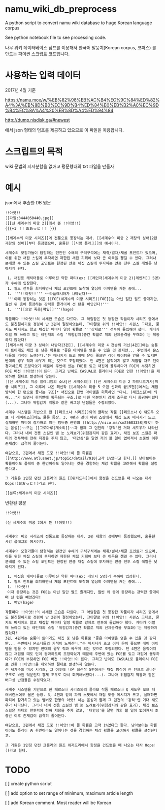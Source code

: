 # namu_wiki_db_preprocess
A python script to convert namu wiki database to huge Korean language corpus

See python notebook file to see processing code.

나무 위키 데이터베이스 덤프를 이용해서 한국어 말뭉치(Korean corpus, 코퍼스) 를 만드는 파이썬 스크립트 코드입니다.

# 사용하는 입력 데이터

2017년 4월 기준 

https://namu.moe/w/%EB%82%98%EB%AC%B4%EC%9C%84%ED%82%A4%3A%EB%8D%B0%EC%9D%B4%ED%84%B0%EB%B2%A0%EC%9D%B4%EC%8A%A4%20%EB%8D%A4%ED%94%84

http://dump.nisdisk.ga/#newest

에서 json 형태의 덤프를 제공하고 있으므로 이 파일을 이용합니다. 

# 스크립트의 목적

wiki 문법의 지저분함을 없애고 평문형태의 txt 파일을 만들자


# 예시

json에서 추출한 DB 원문
```
!!아앗!!
[[파일:3444050440.jpg]]
([[신 세계수의 미궁 2]]에서 뜬 !!아앗!!)
{{{+1 ！！ああっと！！ }}}

[[세계수의 미궁 시리즈]]에 전통으로 등장하는 대사. [[세계수의 미궁 2 제왕의 성배|2편 제왕의 성배]]부터 등장했으며, 훌륭한 [[사망 플래그]]의 예시이다.

세계수의 모험가들이 탐험하는 던전인 수해의 구석구석에는 채취/벌채/채굴 포인트가 있으며, 이를 위한 채집 스킬에 투자하면 제한된 채집 기회에 보다 큰 이득을 챙길 수 있다. 그러나 분배할 수 있는 스킬 포인트는 한정된 만큼 채집 스킬에 투자하는 만큼 전투 스킬 레벨은 낮아지게 된다.

 1. 채집용 캐릭터들로 이루어진 약한 파티(ex: [[레인저(세계수의 미궁 2)|레인저]] 5명)가 수해에 입장한다.
 1. 필드 전투를 회피하면서 채집 포인트에 도착해 열심히 아이템을 캐는 중에...
 1. '''!!아앗!!''' ~~라플레시아가 나타났다!~~
 '''이때 등장하는 것은 [[FOE(세계수의 미궁 시리즈)|FOE]]는 아닌 일단 필드 졸개지만, 훨씬 위 층에 등장하는 강력한 졸개이며 선 턴을 빼앗긴다!'''
 1. '''[[으앙 죽음|떡잎]]'''(hage)

작품마다 !!아앗!!의 세세한 모습은 다르다. 그 악랄함은 첫 등장한 작품이자 시리즈 중에서도 불친절하기로 정평이 난 2편이 절정이었는데, 그야말로 위의 !!아앗!! 시퀀스 그대로, 묻지도 따지지도 않고 채집할 때마다 일정 확률로 '''강제로''' 전투에 돌입해야 했다. 게다가 이럴 때 쓰라고 있는 레인저의 스킬 '위험감지(중간 확률로 적의 선제공격을 무효화)'는 작동하지 않았다!
[[세계수의 미궁 3 성해의 내방자|3편]], [[세계수의 미궁 4 전승의 거신|4편]]에는 숨통이 트이게도 채집 중 낮은 확률로 "좋은 아이템을 얻을 수 있을 것 같지만... 주변에서 몬스터들의 기척이 느껴진다."는 메시지가 뜨고 이때 운이 좋으면 레어 아이템을 얻을 수 있지만 반대의 경우 적과 싸우게 되는 것으로 조정되었다. 단 4편은 움직이지 않고 채집할 때도 턴이 경과하도록 조정되었기 때문에 주변에 있는 FOE를 잊고 채집에 몰두하다가 FOE와 부딪히면 FOE 버전 !!아앗!!이 뜬다. 그리고 난이도 CASUAL로 플레이시 FOE로 인한 !!아앗!!을 제외하면 절대로 발생하지 않는다.
[[신 세계수의 미궁 밀레니엄의 소녀|신 세계수의]] [[신 세계수의 미궁 2 파프니르기사|미궁 시리즈]], 그 이후에 나온 최신작 [[세계수의 미궁 5 오랜 신화의 끝|5편]]에서는 채집 방식이 한 턴으로 끝나는 구조[* 채집으로 한번 아이템을 획득하면 "다시, (채집스킬)에 의해..."가 뜨면서 한꺼번에 획득되는 구조.]로 바뀐 덕분인지 강제 조우로 다시 회귀해버렸다(...). 그나마 위험감지 먹통과 같은 버그성 난점들은 수정되었다.

세계수 시스템을 기반으로 한 [[페르소나 시리즈]]와의 콜라보 작품 [[페르소나 Q 섀도우 오브 더 래버린스]]에도 물론 등장. 3, 4편과 같이 파워 스팟에서 채집 도중 메시지가 뜨고, 실패하면 파티에 참가하고 있는 멤버중 한명의 [[http://nico.ms/sm25683358|아앗! 하는 음성]]~~또는 [[고로마루|개소리]]~~과 함께 그 던전의 '강적'인 거대 섀도우가 나타난다. 그러나 내비 전용 스킬인 뱀 눈 노려보기(위험감지와 같은 효과), 채집 보조 스킬은 파티의 전투력에 전혀 지장을 주지 않고, '대안심'을 달면 거의 볼 일이 없어져서 초중반 이후 존재감이 급격히 줄어든다.

여담으로, 2편에서 채집 도중 !!아앗!!이 뜰 확률은 [[http://www.atlusnet.jp/topic/detail/910|고작 1%였다고 한다.]] 낮아보이는 확률이어도 플레이 중 한번이라도 일어나는 것을 경험하는 체감 확률을 고려해서 확률을 설정한다고.

그 기원은 1인칭 던전 크롤러의 원조 [[위저드리]]에서 함정을 건드렸을 때 나오는 대사 Oops!(おおっと！)라고 한다.

[[분류:세계수의 미궁 시리즈]]
```

변환된 평문
```
!!아앗!!

(신 세계수의 미궁 2에서 뜬 !!아앗!!)
 

세계수의 미궁 시리즈에 전통으로 등장하는 대사. 2편 제왕의 성배부터 등장했으며, 훌륭한 사망 플래그의 예시이다.

세계수의 모험가들이 탐험하는 던전인 수해의 구석구석에는 채취/벌채/채굴 포인트가 있으며, 이를 위한 채집 스킬에 투자하면 제한된 채집 기회에 보다 큰 이득을 챙길 수 있다. 그러나 분배할 수 있는 스킬 포인트는 한정된 만큼 채집 스킬에 투자하는 만큼 전투 스킬 레벨은 낮아지게 된다.

 1. 채집용 캐릭터들로 이루어진 약한 파티(ex: 레인저 5명)가 수해에 입장한다.
 1. 필드 전투를 회피하면서 채집 포인트에 도착해 열심히 아이템을 캐는 중에...
 1. !!아앗!! 
 이때 등장하는 것은 FOE는 아닌 일단 필드 졸개지만, 훨씬 위 층에 등장하는 강력한 졸개이며 선 턴을 빼앗긴다!
 1. 떡잎(hage)

작품마다 !!아앗!!의 세세한 모습은 다르다. 그 악랄함은 첫 등장한 작품이자 시리즈 중에서도 불친절하기로 정평이 난 2편이 절정이었는데, 그야말로 위의 !!아앗!! 시퀀스 그대로, 묻지도 따지지도 않고 채집할 때마다 일정 확률로 강제로 전투에 돌입해야 했다. 게다가 이럴 때 쓰라고 있는 레인저의 스킬 '위험감지(중간 확률로 적의 선제공격을 무효화)'는 작동하지 않았다!
3편, 4편에는 숨통이 트이게도 채집 중 낮은 확률로 "좋은 아이템을 얻을 수 있을 것 같지만... 주변에서 몬스터들의 기척이 느껴진다."는 메시지가 뜨고 이때 운이 좋으면 레어 아이템을 얻을 수 있지만 반대의 경우 적과 싸우게 되는 것으로 조정되었다. 단 4편은 움직이지 않고 채집할 때도 턴이 경과하도록 조정되었기 때문에 주변에 있는 FOE를 잊고 채집에 몰두하다가 FOE와 부딪히면 FOE 버전 !!아앗!!이 뜬다. 그리고 난이도 CASUAL로 플레이시 FOE로 인한 !!아앗!!을 제외하면 절대로 발생하지 않는다.
신 세계수의 미궁 시리즈, 그 이후에 나온 최신작 5편에서는 채집 방식이 한 턴으로 끝나는 구조로 바뀐 덕분인지 강제 조우로 다시 회귀해버렸다(...). 그나마 위험감지 먹통과 같은 버그성 난점들은 수정되었다.

세계수 시스템을 기반으로 한 페르소나 시리즈와의 콜라보 작품 페르소나 Q 섀도우 오브 더 래버린스에도 물론 등장. 3, 4편과 같이 파워 스팟에서 채집 도중 메시지가 뜨고, 실패하면 파티에 참가하고 있는 멤버중 한명의 아앗! 하는 음성과 함께 그 던전의 '강적'인 거대 섀도우가 나타난다. 그러나 내비 전용 스킬인 뱀 눈 노려보기(위험감지와 같은 효과), 채집 보조 스킬은 파티의 전투력에 전혀 지장을 주지 않고, '대안심'을 달면 거의 볼 일이 없어져서 초중반 이후 존재감이 급격히 줄어든다.

여담으로, 2편에서 채집 도중 !!아앗!!이 뜰 확률은 고작 1%였다고 한다. 낮아보이는 확률이어도 플레이 중 한번이라도 일어나는 것을 경험하는 체감 확률을 고려해서 확률을 설정한다고.

그 기원은 1인칭 던전 크롤러의 원조 위저드리에서 함정을 건드렸을 때 나오는 대사 Oops!()라고 한다.
```

# TODO

[ ] create python script

[ ] add option to set range of minimum, maximum article length

[ ] add Korean comment. Most reader will be Korean

